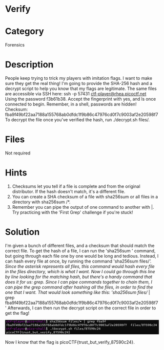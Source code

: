 # Verify
# Category
Forensics
# Description
People keep trying to trick my players with imitation flags. I want to make sure they get the real thing! I'm going to provide the SHA-256 hash and a decrypt script to help you know that my flags are legitimate.
The same files are accessible via SSH here:
ssh -p 57431 ctf-player@rhea.picoctf.net
Using the password f3b61b38. Accept the fingerprint with yes, and ls once connected to begin. Remember, in a shell, passwords are hidden!
Checksum: fba9f49bf22aa7188a155768ab0dfdc1f9b86c47976cd0f7c9003af2e20598f7
To decrypt the file once you've verified the hash, run ./decrypt.sh files/<file>.
# Files
Not required
# Hints
1. Checksums let you tell if a file is complete and from the original distributor. If the hash doesn't match, it's a different file.
2. You can create a SHA checksum of a file with sha256sum <file> or all files in a directory with sha256sum <directory>/*.
3. Remember you can pipe the output of one command to another with |. Try practicing with the 'First Grep' challenge if you're stuck!
# Solution
I'm given a bunch of different files, and a checksum that should match the correct file. To get the hash of a file, I can run the 'sha256sum <file>' command, but going through each file one by one would be long and tedious. Instead, I can hash every file at once, by running the command 'sha256sum files/*'. Since the asterisk represents all files, this command would hash every file in the files directory, which is what I want. Now I could go through this line by line looking for the matching hash, but there's a handy command that does it for us: grep. Since I can pipe commands together to chain them, I can pipe the grep command after hashing all the files, in order to find the one that I want. That would look something like this: 
'sha256sum files/* | grep fba9f49bf22aa7188a155768ab0dfdc1f9b86c47976cd0f7c9003af2e20598f7'
Afterwards, I can then run the decrypt script on the correct file in order to get the flag!

![alt text](image.png)

Now I know that the flag is picoCTF{trust_but_verify_87590c24}.
